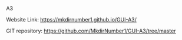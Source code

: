 A3


Website Link: https://mkdirnumber1.github.io/GUI-A3/

GIT repository: https://github.com/MkdirNumber1/GUI-A3/tree/master